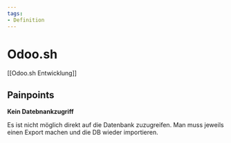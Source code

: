 ```yaml
---
tags:
- Definition
---
```

# Odoo.sh

[[Odoo.sh Entwicklung]]

## Painpoints

**Kein Datebnankzugriff**

Es ist nicht möglich direkt auf die Datenbank zuzugreifen. Man muss jeweils einen Export machen und die DB wieder importieren.